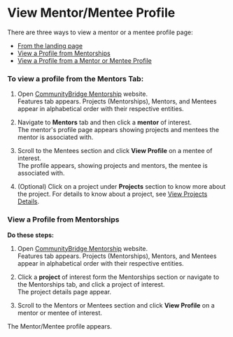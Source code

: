 # View Mentor/Mentee Profile

There are three ways to view a mentor or a mentee profile page:

* [From the landing page ](view-a-mentor-or-mentee-profile.md#view-a-profile-from-the-mentors-tab)
* [View a Profile from Mentorships](view-a-mentor-or-mentee-profile.md#view-a-profile-from-mentorships)
* [View a Profile from a Mentor or Mentee Profile](view-a-mentor-or-mentee-profile.md#ViewaMentororMenteeProfile-ViewaProfilefromaMentororMenteeProfile)

### **To view a profile from the Mentors Tab:**

1. Open [CommunityBridge Mentorship](https://people.communitybridge.org/) website.  
Features tab appears. Projects \(Mentorships\), Mentors, and Mentees appear in alphabetical order with their respective entities.

2. Navigate to **Mentors** tab and then click a **mentor** of interest.  
The mentor's profile page appears showing projects and mentees the mentor is associated with.

3. Scroll to the Mentees section and click **View Profile** on a mentee of interest.  
The profile appears, showing projects and mentors, the mentee is associated with.

4. \(Optional\) Click on a project under **Projects** section to know more about the project. For details to know about a project, see [View Projects Details](view-projects-details.md).

### View a Profile from Mentorships

**Do these steps:**

1. Open [CommunityBridge Mentorship](https://people.communitybridge.org/) website.  
Features tab appears. Projects \(Mentorships\), Mentors, and Mentees appear in alphabetical order with their respective entities.

2. Click a **project** of interest form the Mentorships section or navigate to the Mentorships tab, and click a project of interest.  
The project details page appear.

3. Scroll to the Mentors or Mentees section and click **View Profile** on a mentor or mentee of interest.

The Mentor/Mentee profile appears.

###  <a id="ViewaMentororMenteeProfile-ViewaProfilefromaMentororMenteeProfile"></a>

